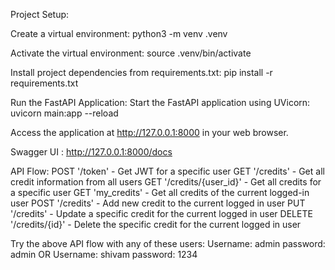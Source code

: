 Project Setup:

Create a virtual environment:
python3 -m venv .venv

Activate the virtual environment:
source .venv/bin/activate

Install project dependencies from requirements.txt:
pip install -r requirements.txt

Run the FastAPI Application:
Start the FastAPI application using UVicorn:
uvicorn main:app --reload

Access the application at http://127.0.0.1:8000 in your web browser.


Swagger UI : http://127.0.0.1:8000/docs

API Flow:
  POST '/token' - Get JWT for a specific user
  GET '/credits' - Get all credit information from all users
  GET '/credits/{user_id}' - Get all credits for a specific user
  GET 'my_credits' - Get all credits of the current logged-in user
  POST '/credits' - Add new credit to the current logged in user
  PUT '/credits' - Update a specific credit for the current logged in user
  DELETE '/credits/{id}' - Delete the specific credit for the current logged in user

Try the above API flow with any of these users:
Username: admin
password: admin
OR
Username: shivam
password: 1234


